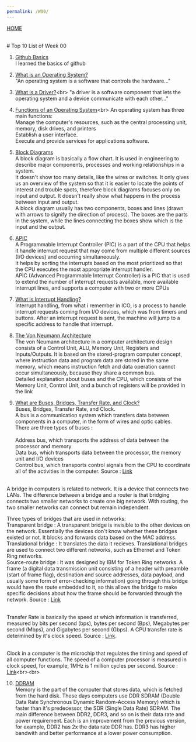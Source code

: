 ```yaml
---
permalink: /W00/
---
```

[HOME](../)

<br>
# Top 10 List of Week 00

1. [Github Basics](https://product.hubspot.com/blog/git-and-github-tutorial-for-beginners)<br>
I learned the basics of github

2. [What is an Operating System?](https://www.guru99.com/operating-system-tutorial.html)<br>
"An operating system is a software that controls the hardware..."

3. [What is a Driver?](https://docs.microsoft.com/en-us/windows-hardware/drivers/gettingstarted/what-is-a-driver-#:~:text=In%20the%20most%20fundamental%20sense,device%20communicate%20with%20each%20other.&text=The%20application%20calls%20a%20function,function%20implemented%20by%20the%20driver.)<br>
"a driver is a software component that lets the operating system and a device communicate with each other..."

4. [Functions of an Operating System](https://homepage.cs.uri.edu/faculty/wolfe/book/Readings/Reading07.htm#:~:text=An%20operating%20system%20has%20three,provide%20services%20for%20applications%20software.)<br>
An operating system has three main functions:<br> 
Manage the computer's resources, such as the central processing unit, memory, disk drives, and printers<br>
Establish a user interface.<br>
Execute and provide services for applications software.

5. [Block Diagrams](https://www.smartdraw.com/block-diagram/)<br>
A block diagram is basically a flow chart. It is used in engineering to describe major components, processes and working relationships in a system.<br>
It doesn't show too many details, like the wires or switches. It only gives us an overview of the system so that it is easier to locate the points of interest and trouble spots, therefore block diagrams focuses only on input and output. It doesn't really show what happens in the process between input and output.<br>
A block diagram usually has two components, boxes and lines (drawn with arrows to signify the direction of process). The boxes are the parts in the system, while the lines connecting the boxes show which is the input and the output. 

6. [APIC](https://www.sciencedirect.com/topics/engineering/interrupt-handling)<br>
A Programmable Interrupt Controller (PIC) is a part of the CPU that helps it handle interrupt request that may come from multiple different sources (I/O devices) and occurring simultaneously.<br> 
It helps by sorting the interrupts based on the most prioritized so that the CPU executes the most appropriate interrupt handler.<br>
APIC (Advanced Programmable Interrupt Controller) is a PIC that is used to extend the number of interrupt requests available, more available interrupt lines, and supports a computer with two or more CPUs


7. [What is Interrupt Handling?](https://www.sciencedirect.com/topics/engineering/interrupt-handling)<br>
Interrupt handling, from what i remember in ICO, is a process to handle interrupt requests coming from I/O devices, which was from timers and buttons. After an interrupt request is sent, the machine will jump to a specific address to handle that interrupt.

8. [The Von Neumann Architecture](https://www.computerscience.gcse.guru/theory/von-neumann-architecture)<br>
The von Neumann architecture in a computer architecture design consists of a Control Unit, ALU, Memory Unit, Registers and Inputs/Outputs. It is based on the stored-program computer concept, where instruction data and program data are stored in the same memory, which means instruction fetch and data operation cannot occur simultaneously, because they share a common bus.<br> 
Detailed explanation about buses and the CPU, which consists of the Memory Unit, Control Unit, and a bunch of registers will be provided in the link

9. [What are Buses, Bridges, Transfer Rate, and Clock?](https://en.wikipedia.org/wiki/9)<br>
Buses, Bridges, Transfer Rate, and Clock.<br>
A bus is a communication system which transfers data between components in a computer, in the form of wires and optic cables.<br>
There are three types of buses :<br><br>
Address bus, which transports the address of data between the processor and memory<br>
Data bus, which transports data between the processor, the memory unit and I/O devices<br>
Control bus, which transports control signals from the CPU to coordinate all of the activities in the computer. Source :
[Link](https://www.bbc.co.uk/bitesize/guides/zhppfcw/revision/2)<br><br>

A bridge in computers is related to network. It is a device that connects two LANs.
The difference between a bridge and a router is that bridging connects two smaller networks to create one big network. With routing, the two smaller networks can connect but remain independent.<br>

Three types of bridges that are used in networks:<br>
Transparent bridge : A transparent bridge is invisible to the other devices on the network. Essentially the devices don't know whether these bridges existed or not. It blocks and forwards data based on the MAC address.<br>
Translational bridge : It translates the data it recieves. Translational bridges are used to connect two different networks, such as Ethernet and Token Ring networks.<br>
Source-route bridge : It was designed by IBM for Token Ring networks. A frame (a digital data transmission unit consisting of a header with preamble (start of frame flag), destination and source addresses, data payload, and usually some form of error-checking information) going through this bridge would have the route embedded to it, so this allows the bridge to make specific decisions about how the frame should be forwarded through the network. Source : 
[Link](https://www.pearsonitcertification.com/articles/article.aspx?p=398091&seqNum=5)<br><br>

Transfer Rate is basically the speed at which information is transferred, measured by bits per second (bps), bytes per second (Bps), Megabytes per second (Mbps), and Gigabytes per second (Gbps). A CPU transfer rate is determined by it's clock speed. Source : 
[Link](https://www.computerhope.com/jargon/t/tranrate.htm#:~:text=Alternatively%20referred%20to%20as%20the,bytes%20per%20second%20(Bps)).<br><br>

Clock in a computer is the microchip that regulates the timing and speed of all computer functions. The speed of a computer processor is measured in clock speed, for example, 1MHz is 1 million cycles per second. Source : 
[Link](https://www.computerhope.com/jargon/c/clock.htm#:~:text=In%20general%2C%20the%20clock%20refers,speed%20of%20all%20computer%20functions.&text=The%20speed%20of%20a%20computer,%2C%20or%20vibrations%2C%20a%20second.)<br><br>


10. [DDRAM](https://ebsoft.web.id/mengenal-apa-itu-ram-memory-ddr-ddr2-dan-ddr3-sdram/)<br>
Memory is the part of the computer that stores data, which is fetched from the hard disk. These days computers use DDR SDRAM (Double Data Rate Synchronous Dynamic Random-Access Memory) which is faster than it's predecessor, the SDR (Single Data Rate) SDRAM.
The main difference between DDR2, DDR3, and so on is their data rate and power requirement. Each is an improvement from the previous version, for example, DDR2 has 2x the data rate DDR has. DDR3 has higher bandwith and better performance at a lower power consumption.
